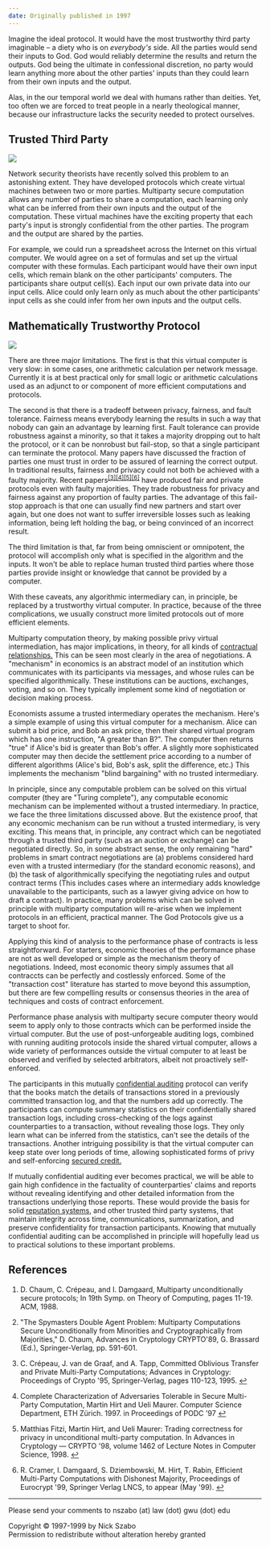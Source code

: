 ```yaml
---
date: Originally published in 1997
---
```


<p>Imagine the ideal protocol. It would have the most trustworthy third party imaginable &ndash; a diety who is on <em>everybody's</em> side. All the parties would send their inputs to God. God would reliably determine the results and return the outputs. God being the ultimate in confessional discretion, no party would learn anything more about the other parties' inputs than they could learn from their own inputs and the output.</p>

<p>Alas, in the our temporal world we deal with humans rather than deities. Yet, too often we are forced to treat people in a nearly theological manner, because our infrastructure lacks the security needed to protect ourselves.</p>

<h2>Trusted Third Party</h2>

<img class="img-fluid d-block mx-auto my-4" src="/static/img/docs/the-god-protocols/mutually.gif"/>

<p>Network security theorists have recently solved this problem to an astonishing extent. They have developed protocols which create virtual machines between two or more parties. Multiparty secure computation allows any number of parties to share a computation, each learning only what can be inferred from their own inputs and the output of the computation. These virtual machines have the exciting property that each party's input is strongly confidential from the other parties. The program and the output are shared by the parties.</p>

<p>For example, we could run a spreadsheet across the Internet on this virtual computer. We would agree on a set of formulas and set up the virtual computer with these formulas. Each participant would have their own input cells, which remain blank on the other participants' computers. The participants share output cell(s). Each input our own private data into our input cells. Alice could only learn only as much about the other participants' input cells as she could infer from her own inputs and the output cells.</p>

<h2>Mathematically Trustworthy Protocol</h2>

<img class="img-fluid d-block mx-auto my-4" src="/static/img/docs/the-god-protocols/virtual.gif"/>

<p>There are three major limitations. The first is that this virtual computer is very slow: in some cases, one arithmetic calculation per network message. Currently it is at best practical only for small logic or arithmetic calculations used as an adjunct to or component of more efficient computations and protocols.</p>

<p>The second is that there is a tradeoff between privacy, fairness, and fault tolerance. Fairness means everybody learning the results in such a way that nobody can gain an advantage by learning first. Fault tolerance can provide robustness against a minority, so that it takes a majority dropping out to halt the protocol, or it can be nonrobust but fail-stop, so that a single participant can terminate the protocol. Many papers have discussed the fraction of parties one must trust in order to be assured of learning the correct output. In traditional results, fairness and privacy could not both be achieved with a faulty majority. Recent papers<sup><a href="#fn3" id="ref3">[3]</a></sup><sup><a href="#fn4" id="ref4">[4]</a></sup><sup><a href="#fn5" id="ref5">[5]</a></sup><sup><a href="#fn6" id="ref6">[6]</a></sup> have produced fair and private protocols even with faulty majorities. They trade robustness for privacy and fairness against any proportion of faulty parties. The advantage of this fail-stop approach is that one can usually find new partners and start over again, but one does not want to suffer irreversible losses such as leaking information, being left holding the bag, or being convinced of an incorrect result.</p>

<p>The third limitation is that, far from being omniscient or omnipotent, the protocol will accomplish only what is specified in the algorithm and the inputs. It won't be able to replace human trusted third parties where those parties provide insight or knowledge that cannot be provided by a computer.</p>

<p>With these caveats, any algorithmic intermediary can, in principle, be replaced by a trustworthy virtual computer. In practice, because of the three complications, we usually construct more limited protocols out of more efficient elements.</p>

<p>Multiparty computation theory, by making possible privy virtual intermediation, has major implications, in theory, for all kinds of <a href="/formalizing-securing-relationships.html">contractual relationships.</a> This can be seen most clearly in the area of negotiations. A "mechanism" in economics is an abstract model of an institution which communicates with its participants via messages, and whose rules can be specified algorithmically. These institutions can be auctions, exchanges, voting, and so on. They typically implement some kind of negotiation or decision making process.</p>

<!-- doesn't look like an auction...
<img class="img-fluid d-block mx-auto my-4" src="http://209.73.251.147/smithsonian/issues96/oct96/images/auctioneer.gif"/>
-->

<p>Economists assume a trusted intermediary operates the mechanism. Here's a simple example of using this virtual computer for a mechanism. Alice can submit a bid price, and Bob an ask price, then their shared virtual program which has one instruction, "A greater than B?". The computer then returns "true" if Alice's bid is greater than Bob's offer. A slightly more sophisticated computer may then decide the settlement price according to a number of different algorithms (Alice's bid, Bob's ask, split the difference, etc.) This implements the mechanism "blind bargaining" with no trusted intermediary.</p>

<p>In principle, since any computable problem can be solved on this virtual computer (they are "Turing complete"), any computable economic mechanism can be implemented without a trusted intermediary. In practice, we face the three limitations discussed above. But the existence proof, that any economic mechanism can be run without a trusted intermediary, is very exciting. This means that, in principle, any contract which can be negotiated through a trusted third party (such as an auction or exchange) can be negotiated directly. So, in some abstract sense, the only remaining "hard" problems in smart contract negotiations are (a) problems considered hard even with a trusted intermediary (for the standard economic reasons), and (b) the task of algorithmically specifying the negotiating rules and output contract terms (This includes cases where an intermediary adds knowledge unavailable to the participants, such as a lawyer giving advice on how to draft a contract). In practice, many problems which can be solved in principle with multiparty computation will re-arise when we implement protocols in an efficient, practical manner. The God Protocols give us a target to shoot for.</p>

<p>Applying this kind of analysis to the performance phase of contracts is less straightforward. For starters, economic theories of the performance phase are not as well developed or simple as the mechanism theory of negotiations. Indeed, most economic theory simply assumes that all contraccts can be perfectly and costlessly enforced. Some of the "transaction cost" literature has started to move beyond this assumption, but there are few compelling results or consensus theories in the area of techniques and costs of contract enforcement.</p>

<p>Performance phase analysis with multiparty secure computer theory would seem to apply only to those contracts which can be performed inside the virtual computer. But the use of post-unforgeable auditing logs, combined with running auditing protocols inside the shared virtual computer, allows a wide variety of performances outside the virtual computer to at least be observed and verified by selected arbitrators, albeit not proactively self-enforced.</p>

<p>The participants in this mutually <a href="/confidential-auditing/">confidential auditing</a> protocol can verify that the books match the details of transactions stored in a previously committed transaction log, and that the numbers add up correctly. The participants can compute summary statistics on their confidentially shared transaction logs, including cross-checking of the logs against counterparties to a transaction, without revealing those logs. They only learn what can be inferred from the statistics, can't see the details of the transactions. Another intriguing possibility is that the virtual computer can keep state over long periods of time, allowing sophisticated forms of privy and self-enforcing <a href="/credit-with-privity/">secured credit.</a></p>

<p>If mutually confidential auditing ever becomes practical, we will be able to gain high confidence in the factuality of counterparties' claims and reports without revealing identifying and other detailed information from the transactions underlying those reports. These would provide the basis for solid <a href="/negative-reputations/">reputation systems</a>, and other trusted third party systems, that maintain integrity across time, communications, summarization, and preserve confidentiality for transaction participants. Knowing that mutually confidential auditing can be accomplished in principle will hopefully lead us to practical solutions to these important problems.</p>

<h2>References</h2>

<ol>
  <li id="fn1">
    <p>D. Chaum, C. Cr&eacute;peau, and I. Damgaard, Multiparty unconditionally secure protocols; In 19th Symp. on Theory of Computing, pages 11-19. ACM, 1988.</p>
  </li>

  <li id="fn2">
    <p>"The Spymasters Double Agent Problem: Multiparty Computations Secure Unconditionally from Minorities and Cryptographically from Majorities," D. Chaum, Advances in Cryptology CRYPTO'89, G. Brassard (Ed.), Springer-Verlag, pp. 591-601.</p>
  </li>

  <li id="fn3">
    <p>C. Cr&eacute;peau, J. van de Graaf, and A. Tapp, Committed Oblivious Transfer and Private Multi-Party Computations; Advances in Cryptology: Proceedings of Crypto '95, Springer-Verlag, pages 110-123, 1995.&nbsp;<a href="#ref3">↩</a></p>
  </li>

  <li id="fn4">
    <p>Complete Characterization of Adversaries Tolerable in Secure Multi-Party Computation, Martin Hirt and Ueli Maurer. Computer Science Department, ETH Z&uuml;rich. 1997. in Proceedings of PODC '97&nbsp;<a href="#ref4">↩</a></p>
  </li>

  <li id="fn5">
    <p>Matthias Fitzi, Martin Hirt, and Ueli Maurer: Trading correctness for privacy in unconditional multi-party computation. In Advances in Cryptology &mdash; CRYPTO '98, volume 1462 of Lecture Notes in Computer Science, 1998.&nbsp;<a href="#ref5">↩</a></p>
  </li>

  <li id="fn6">
    <p>R. Cramer, I. Damgaard, S. Dziembowski, M. Hirt, T. Rabin, Efficient Multi-Party Computations with Dishonest Majority, Proceedings of Eurocrypt '99, Springer Verlag LNCS, to appear (May '99).&nbsp;<a href="#ref6">↩</a></p>
  </li>
</ol>

<hr>

<p>Please send your comments to nszabo (at) law (dot) gwu (dot) edu</p>

<p>Copyright &copy; 1997-1999 by Nick Szabo<br>
  Permission to redistribute without alteration hereby granted</p>
